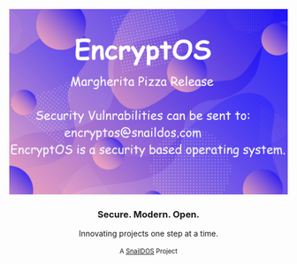 <img src="https://github.com/Encrypt-OS/.github/blob/main/encryptos.jpg?raw=true">

<h3 align="center">
    Secure. Modern. Open.
</h3>

<p align="center">
    Innovating projects one step at a time.
</p>

<p align="center">
    <small>A <a href="https://snaildos.com">SnailDOS</a> Project</small>
</p>